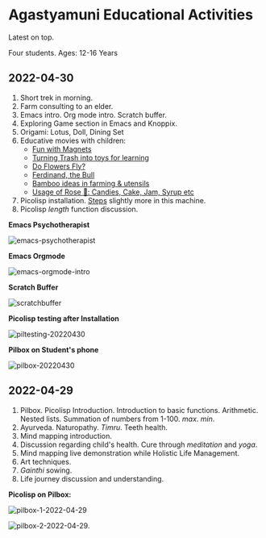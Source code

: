 # Agastyamuni Educational Activities

Latest on top. 

Four students. Ages: 12-16 Years

## 2022-04-30
1. Short trek in morning. 
2. Farm consulting to an elder.
3. Emacs intro. Org mode intro. Scratch buffer. 
4. Exploring Game section in Emacs and Knoppix. 
5. Origami: Lotus, Doll, Dining Set
6. Educative movies with children: 
    - [Fun with Magnets](https://m.youtube.com/watch?v=Jio7yyXo3Aw) 
    - [Turning Trash into toys for learning](https://m.youtube.com/watch?v=KnCqR2yUXoU)
    - [Do Flowers Fly?](https://m.youtube.com/watch?v=qhFueNOJyCU)
    - [Ferdinand, the Bull](https://m.youtube.com/watch?v=UN62cxSs5Q8)
    - [Bamboo ideas in farming & utensils](https://m.youtube.com/watch?v=oi38cQMORQY)
    - [Usage of Rose 🌹: Candies, Cake, Jam, Syrup etc](https://m.youtube.com/watch?v=OSX3ik9Z4X8)
7. Picolisp installation. [Steps](picolisp-code.org) slightly more in this machine. 
8. Picolisp _length_ function discussion. 

**Emacs Psychotherapist** 

![emacs-psychotherapist](emacs-psychotherapist.png)

**Emacs Orgmode**

![emacs-orgmode-intro](emacs-orgmode-intro.png)

**Scratch Buffer**

![scratchbuffer](scratchbuffer.png)

**Picolisp testing after Installation**

![piltesting-20220430](piltesting-20220430.jpg)

**Pilbox on Student's phone**

![pilbox-20220430](pilbox-20220430.jpg)

## 2022-04-29
1. Pilbox. Picolisp Introduction. Introduction to basic functions. Arithmetic. Nested lists. Summation of numbers from 1-100. _max_. _min_. 
2. Ayurveda. Naturopathy. _Timru_. Teeth health. 
3. Mind mapping introduction. 
4. Discussion regarding child's health. Cure through _meditation_ and _yoga_. 
5. Mind mapping live demonstration while Holistic Life Management.
6. Art techniques. 
7. _Gainthi_ sowing. 
8. Life journey discussion and understanding. 

**Picolisp on Pilbox:** 

![pilbox-1-2022-04-29](pilbox-1-2022-04-29.jpg)

![pilbox-2-2022-04-29.](pilbox-2-2022-04-29..jpg)

